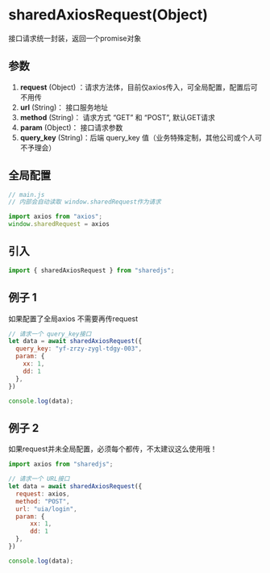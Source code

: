 # sharedAxiosRequest(Object)
接口请求统一封装，返回一个promise对象

## 参数
1. **request** (Object) ：请求方法体，目前仅axios传入，可全局配置，配置后可不用传
2. **url** (String)： 接口服务地址
3. **method** (String)： 请求方式 “GET” 和 “POST”, 默认GET请求
4. **param** (Object)： 接口请求参数
5. **query_key** (String)：后端 query_key 值（业务特殊定制，其他公司或个人可不予理会）

[//]: # (![]&#40;/favicon.ico&#41;)


## 全局配置
```javascript
// main.js  
// 内部会自动读取 window.sharedRequest作为请求

import axios from "axios";
window.sharedRequest = axios
```

## 引入
```javascript
import { sharedAxiosRequest } from "sharedjs";
```

## 例子 1
如果配置了全局axios 不需要再传request
```javascript
// 请求一个 query_key接口
let data = await sharedAxiosRequest({
  query_key: "yf-zrzy-zygl-tdgy-003",
  param: {
    xx: 1,
    dd: 1
  },
})

console.log(data);
```

## 例子 2
如果request并未全局配置，必须每个都传，不太建议这么使用哦！
```javascript
import axios from "sharedjs";

// 请求一个 URL接口
let data = await sharedAxiosRequest({
  request: axios,
  method: "POST",
  url: "uia/login",
  param: {
      xx: 1,
      dd: 1
  },
})

console.log(data);
```

